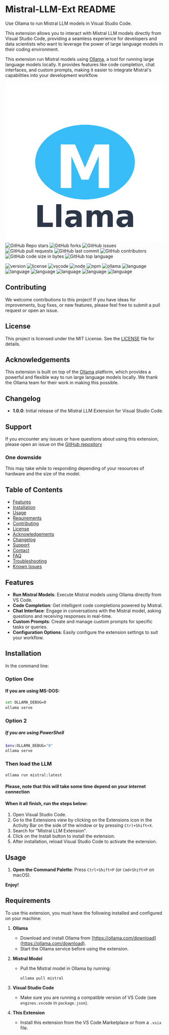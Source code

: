 # Mistral-LLM-Ext README

Use Ollama to run Mistral LLM models in Visual Studio Code.

This extension allows you to interact with Mistral LLM models directly from Visual Studio Code, providing a seamless experience for developers and data scientists who want to leverage the power of large language models in their coding environment.

This extension run Mistral models using [Ollama](https://ollama.com/), a tool for running large language models locally. It provides features like code completion, chat interfaces, and custom prompts, making it easier to integrate Mistral's capabilities into your development workflow.

![Mistral LLM Extension](https://github.com/marcoslaranz/llama-Mistral-LLM-Vscode-extension/blob/main/icon.png?raw=true)
![GitHub Repo stars](https://img.shields.io/github/stars/marcoslaranz/llama-Mistral-LLM-Vscode-extension?style=social)
![GitHub forks](https://img.shields.io/github/forks/marcoslaranz/llama-Mistral-LLM-Vscode-extension?style=social)
![GitHub issues](https://img.shields.io/github/issues/marcoslaranz/llama-Mistral-LLM-Vscode-extension)
![GitHub pull requests](https://img.shields.io/github/issues-pr/marcoslaranz/llama-Mistral-LLM-Vscode-extension)
![GitHub last commit](https://img.shields.io/github/last-commit/marcoslaranz/llama-Mistral-LLM-Vscode-extension)
![GitHub contributors](https://img.shields.io/github/contributors/marcoslaranz/llama-Mistral-LLM-Vscode-extension)
![GitHub code size in bytes](https://img.shields.io/github/languages/code-size/marcoslaranz/llama-Mistral-LLM-Vscode-extension)
![GitHub top language](https://img.shields.io/github/languages/top/marcoslaranz/llama-Mistral-LLM-Vscode-extension)



![version](https://img.shields.io/github/v/release/marcoslaranz/llama-Mistral-LLM-Vscode-extension)
![license](https://img.shields.io/github/license/marcoslaranz/llama-Mistral-LLM-Vscode-extension)
![vscode](https://img.shields.io/badge/vscode-1.60.0%2B-blue)
![node](https://img.shields.io/badge/node-16.0.0%2B-blue)
![npm](https://img.shields.io/badge/npm-6.0.0%2B-blue)
![ollama](https://img.shields.io/badge/ollama-0.0.0%2B-blue)
![language](https://img.shields.io/badge/language-JavaScript-blue)
![language](https://img.shields.io/badge/language-TypeScript-blue)
![language](https://img.shields.io/badge/language-JSON-blue)
![language](https://img.shields.io/badge/language-HTML-blue)
![language](https://img.shields.io/badge/language-CSS-blue)
![language](https://img.shields.io/badge/language-Markdown-blue)








## Contributing
We welcome contributions to this project! If you have ideas for improvements, bug fixes, or new features, please feel free to submit a pull request or open an issue.

## License
This project is licensed under the MIT License. See the [LICENSE](LICENSE) file for details.

## Acknowledgements
This extension is built on top of the [Ollama](https://ollama.com/) platform, which provides a powerful and flexible way to run large language models locally. We thank the Ollama team for their work in making this possible.

## Changelog
- **1.0.0**: Initial release of the Mistral LLM Extension for Visual Studio Code.

## Support
If you encounter any issues or have questions about using this extension, please open an issue on the [GitHub repository](https://github.com/marcoslaranz/llama-Mistral-LLM-Vscode-extension)







### One downside 

This may take while to responding depending of your resources of hardware and the size of the model.



## Table of Contents
- [Features](#features)
- [Installation](#installation)
- [Usage](#usage)
- [Requirements](#requirements)
- [Contributing](#contributing)
- [License](#license)
- [Acknowledgements](#acknowledgements)
- [Changelog](#changelog)
- [Support](#support)
- [Contact](#contact)
- [FAQ](#faq)
- [Troubleshooting](#troubleshooting)
- [Known Issues](#known-issues)



## Features
- **Run Mistral Models**: Execute Mistral models using Ollama directly from VS Code.
- **Code Completion**: Get intelligent code completions powered by Mistral.
- **Chat Interface**: Engage in conversations with the Mistral model, asking questions and receiving responses in real-time.
- **Custom Prompts**: Create and manage custom prompts for specific tasks or queries.
- **Configuration Options**: Easily configure the extension settings to suit your workflow.
## Installation
In the command line:

### Option One

#### If you are using MS-DOS:
```sh
set OLLAMA_DEBUG=0
ollama serve
```

### Option 2
##### If you are using PowerShell

```sh
$env:OLLAMA_DEBUG="0"
ollama serve
```

### Then load the LLM 

```sh
ollama run mistral:latest
```

#### Please, note that this will take some time depend on your internet connection

#### When it all finish, run the steps below:



1. Open Visual Studio Code.
2. Go to the Extensions view by clicking on the Extensions icon in the Activity Bar on the side of the window or by pressing `Ctrl+Shift+X`.
3. Search for "Mistral LLM Extension".
4. Click on the Install button to install the extension.
5. After installation, reload Visual Studio Code to activate the extension.


## Usage
1. **Open the Command Palette**: Press `Ctrl+Shift+P` (or `Cmd+Shift+P` on macOS).

**Enjoy!**  

## Requirements

To use this extension, you must have the following installed and configured on your machine:

1. **Ollama**  
   - Download and install Ollama from [https://ollama.com/download](https://ollama.com/download).
   - Start the Ollama service before using the extension.

2. **Mistral Model**  
   - Pull the Mistral model in Ollama by running:
     ```
     ollama pull mistral
     ```

3. **Visual Studio Code**  
   - Make sure you are running a compatible version of VS Code (see `engines.vscode` in `package.json`).

4. **This Extension**  
   - Install this extension from the VS Code Marketplace or from a `.vsix` file.